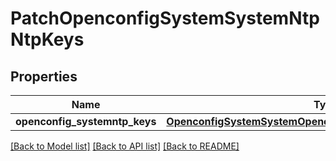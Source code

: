 # PatchOpenconfigSystemSystemNtpNtpKeys

## Properties
Name | Type | Description | Notes
------------ | ------------- | ------------- | -------------
**openconfig_systemntp_keys** | [**OpenconfigSystemSystemOpenconfigsystemsystemNtpNtpkeys**](OpenconfigSystemSystemOpenconfigsystemsystemNtpNtpkeys.md) |  | [optional] 

[[Back to Model list]](../README.md#documentation-for-models) [[Back to API list]](../README.md#documentation-for-api-endpoints) [[Back to README]](../README.md)


